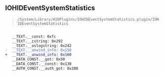 ## IOHIDEventSystemStatistics

> `/System/Library/HIDPlugins/IOHIDEventSystemStatistics.plugin/IOHIDEventSystemStatistics`

```diff

   __TEXT.__const: 0xfc
   __TEXT.__cstring: 0x292
   __TEXT.__oslogstring: 0x242
-  __TEXT.__unwind_info: 0x158
+  __TEXT.__unwind_info: 0x160
   __DATA_CONST.__got: 0x50
   __DATA_CONST.__const: 0x138
   __AUTH_CONST.__auth_got: 0x208

```
